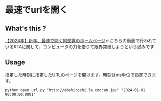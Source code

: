 # 最速でurlを開く

## What's this ?

[【2024年】新年、最速で開く阿部寛のホームページ](https://youtu.be/hJnSZDcpe-I?feature=shared)←こちらの動画で行われているRTAに関して、コンピュータの力を借りて限界突破しようという試みです

## Usage

指定した時刻に指定したURLのページを開けます。時刻はms単位で指定できます。

```shell-session
python open_url.py "http://abehiroshi.la.coocan.jp/" "2024-01-01 00:00:00.0001"
```
